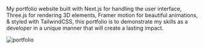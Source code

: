 My portfolio website built with Next.js for handling the user interface, Three.js for rendering 3D elements, Framer motion for beautiful animations, & styled with TailwindCSS, this portfolio is to demonstrate my skills as a developer in a unique manner that will create a lasting impact.

![portfolio](https://github.com/user-attachments/assets/07dcdf12-182e-4f43-9b8d-40439245c823)

